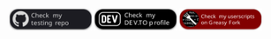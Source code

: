 [<img src="./Images/testing-repo-i01.svg" alt="Go to testing repo" width=150rem>](https://github.com/dvirzxc/testprojects-public) [<img src="./Images/dev-to-i01.svg" alt="Check my DEV.TO profile" width=150rem>](https://dev.to/dvirzxc) [<img src="./Images/greasyfork-i01.svg" alt="Check my userscripts in Greasy Fork" width=150rem>](https://greasyfork.org/users/1257389-dvirzxc) <br>

<!--
**dvirzxc/dvirzxc** is a ✨ _special_ ✨ repository because its `README.md` (this file) appears on your GitHub profile.

Here are some ideas to get you started:

- 🔭 I’m currently working on ...
- 🌱 I’m currently learning ...
- 👯 I’m looking to collaborate on ...
- 🤔 I’m looking for help with ...
- 💬 Ask me about ...
- 📫 How to reach me: ...
- 😄 Pronouns: ...
- ⚡ Fun fact: ...
-->
